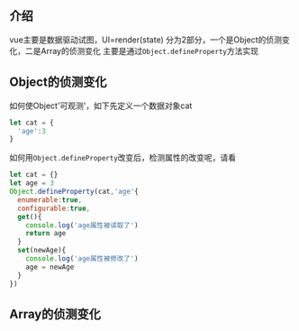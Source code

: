 
## 介绍
vue主要是数据驱动试图，UI=render(state)
分为2部分，一个是Object的侦测变化，二是Array的侦测变化
主要是通过`Object.defineProperty`方法实现

## Object的侦测变化
如何使Object'可观测'，如下先定义一个数据对象cat
```js
let cat = {
  'age':3
}
```
如何用`Object.defineProperty`改变后，检测属性的改变呢，请看

```js
let cat = {}
let age = 3
Object.defineProperty(cat,'age'{
  enumerable:true,
  configurable:true,
  get(){
    console.log('age属性被读取了')
    return age
  }
  set(newAge){
    console.log('age属性被修改了')
    age = newAge
  }
})
```

## Array的侦测变化


